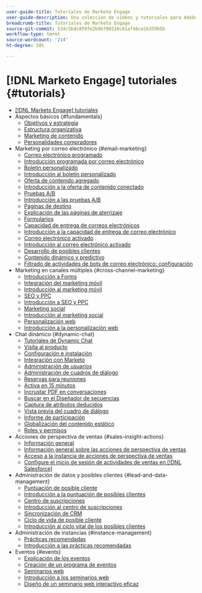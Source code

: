 ```yaml
---
user-guide-title: Tutoriales de Marketo Engage
user-guide-description: Una colección de vídeos y tutoriales para Adobe Marketo Engage.
breadcrumb-title: Tutoriales de Marketo Engage
source-git-commit: 534c5bdc8597e2b9b780218c81af48ce1b359b5b
workflow-type: tm+mt
source-wordcount: '214'
ht-degree: 10%

---
```



# [!DNL Marketo Engage] tutoriales {#tutorials}

+ [[!DNL Marketo Engage] tutoriales](overview.md)
+ Aspectos básicos {#fundamentals}
   + [Objetivos y estrategia](fundamentals/goals-and-strategy-learn.md)
   + [Estructura organizativa](fundamentals/organizational-structure-learn.md)
   + [Marketing de contenido](fundamentals/content-marketing-learn.md)
   + [Personalidades compradores](fundamentals/buyer-personas-learn.md)
+ Marketing por correo electrónico {#email-marketing}
   + [Correo electrónico programado](email-marketing/scheduled-email-learn.md)
   + [Introducción programada por correo electrónico](email-marketing/scheduled-email-watch.md)
   + [Boletín personalizado](email-marketing/personalized-newsletter-learn.md)
   + [Introducción al boletín personalizado](email-marketing/personalized-newsletter-watch.md)
   + [Oferta de contenido agregado](email-marketing/gated-content-offer-learn.md)
   + [Introducción a la oferta de contenido conectado](email-marketing/gated-content-offer-watch.md)
   + [Pruebas A/B](email-marketing/ab-testing-learn.md)
   + [Introducción a las pruebas A/B](email-marketing/ab-testing-watch.md)
   + [Páginas de destino ](email-marketing/landing-pages-learn.md)
   + [Explicación de las páginas de aterrizaje](email-marketing/landing-pages-watch.md)
   + [Formularios](email-marketing/forms-learn.md)
   + [Capacidad de entrega de correos electrónicos](email-marketing/email-deliverability-learn.md)
   + [Introducción a la capacidad de entrega de correo electrónico](email-marketing/email-deliverability-watch.md)
   + [Correo electrónico activado](email-marketing/triggered-email-learn.md)
   + [Introducción al correo electrónico activado](email-marketing/triggered-email-watch.md)
   + [Desarrollo de posibles clientes](email-marketing/lead-nuturing-learn.md)
   + [Contenido dinámico y predictivo](email-marketing/dynamic-and-predictive-content-learn.md)
   + [Filtrado de actividades de bots de correo electrónico: configuración](filtering-email-bot-activities/setup.md)
+ Marketing en canales múltiples {#cross-channel-marketing}
   + [Introducción a Forms](email-marketing/forms-watch.md)
   + [Integración del marketing móvil](cross-channel-marketing/mobile-marketing-learn.md)
   + [Introducción al marketing móvil](cross-channel-marketing/mobile-marketing-watch.md)
   + [SEO y PPC](cross-channel-marketing/seo-and-ppc-learn.md)
   + [Introducción a SEO y PPC](cross-channel-marketing/seo-and-ppc-watch.md)
   + [Marketing social](cross-channel-marketing/social-marketing-learn.md)
   + [Introducción al marketing social](cross-channel-marketing/social-marketing-watch.md)
   + [Personalización web](cross-channel-marketing/web-personalization-learn.md)
   + [Introducción a la personalización web](cross-channel-marketing/web-personalization-watch.md)
+ Chat dinámico {#dynamic-chat}
   + [Tutoriales de Dynamic Chat](dynamic-chat/dynamic-chat-overview.md)
   + [Visita al producto](dynamic-chat/product-tour.md)
   + [Configuración e instalación](dynamic-chat/setup.md)
   + [Integración con Marketo](dynamic-chat/marketo-integration.md)
   + [Administración de usuarios](dynamic-chat/user-management.md)
   + [Administración de cuadros de diálogo](dynamic-chat/dialogue-management.md)
   + [Reservas para reuniones](dynamic-chat/meeting-booking.md)
   + [Activa en 15 minutos](dynamic-chat/go-live-in-15-minutes.md)
   + [Incrustar PDF en conversaciones](dynamic-chat/document-cloud-integration.md)
   + [Buscar en el Diseñador de secuencias](dynamic-chat/search-in-stream-designer.md)
   + [Captura de atributos deducidos](dynamic-chat/capture-inferred-attributes.md)
   + [Vista previa del cuadro de diálogo](dynamic-chat/dialogue-preview.md)
   + [Informe de participación](dynamic-chat/engagement-report.md)
   + [Globalización del contenido estático](dynamic-chat/globalization-of-static-content.md)
   + [Roles y permisos](dynamic-chat/roles-and-permissions.md)
+ Acciones de perspectiva de ventas {#sales-insight-actions}
   + [Información general](sales-insight-actions/overview.md)
   + [Información general sobre las acciones de perspectiva de ventas](sales-insight-actions/sales-insight-actions-overview.md)
   + [Acceso a la instancia de acciones de perspectiva de ventas](sales-insight-actions/accessing-your-sales-insight-actions-instance.md)
   + [Configure el inicio de sesión de actividades de ventas en [!DNL Salesforce]](sales-insight-actions/configure-sales-activity-logging-to-salesforce.md)
+ Administración de datos y posibles clientes {#lead-and-data-management}
   + [Puntuación de posible cliente](lead-and-data-management/lead-scoring-learn.md)
   + [Introducción a la puntuación de posibles clientes](lead-and-data-management/lead-scoring-watch.md)
   + [Centro de suscripciones](lead-and-data-management/subscription-center-learn.md)
   + [Introducción al centro de suscripciones](lead-and-data-management/subscription-center-watch.md)
   + [Sincronización de CRM](lead-and-data-management/crm-sync-learn.md)
   + [Ciclo de vida de posible cliente](lead-and-data-management/lead-lifecycle-learn.md)
   + [Introducción al ciclo vital de los posibles clientes](lead-and-data-management/lead-lifecycle-watch.md)
+ Administración de instancias {#instance-management}
   + [Prácticas recomendadas](instance-management/best-practice-learn.md)
   + [Introducción a las prácticas recomendadas](instance-management/best-practice-watch.md)
+ Eventos {#events}
   + [Explicación de los eventos](events/events-watch.md)
   + [Creación de un programa de eventos](events/events-learn.md)
   + [Seminarios web](events/webinar-learn.md)
   + [Introducción a los seminarios web](events/webinar-watch.md)
   + [Diseño de un seminario web interactivo eficaz](events/design-an-effective-interactive-webinar.md)
